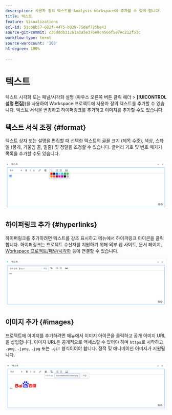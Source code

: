 ```yaml
---
description: 사용자 정의 텍스트를 Analysis Workspace에 추가할 수 있게 합니다.
title: 텍스트
feature: Visualizations
exl-id: 51cb6b57-682f-4475-b829-75def725be43
source-git-commit: c36dddb31261a3a5e37be9c4566f5e7ec212f53c
workflow-type: tm+mt
source-wordcount: '168'
ht-degree: 100%

---
```


# 텍스트

텍스트 시각화 또는 패널/시각화 설명 (마우스 오른쪽 버튼 클릭 헤더 > **[!UICONTROL 설명 편집]**)을 사용하여 Workspace 프로젝트에 사용자 정의 텍스트를 추가할 수 있습니다. 텍스트 서식을 변경하고 하이퍼링크를 추가하고 이미지를 추가할 수도 있습니다.

## 텍스트 서식 조정 {#format}

텍스트 상자 또는 설명을 편집할 때 선택한 텍스트의 글꼴 크기 (제목 수준), 색상, 스타일 (굵게, 기울임 꼴, 밑줄) 및 정렬을 조정할 수 있습니다. 글머리 기호 및 번호 매기기 목록을 추가할 수도 있습니다.

![](assets/format.png)

## 하이퍼링크 추가 {#hyperlinks}

하이퍼링크를 추가하려면 텍스트를 강조 표시하고 메뉴에서 하이퍼링크 아이콘을 클릭합니다. 하이퍼링크는 프로젝트 수신자를 지원하기 위해 외부 웹 사이트, 문서 페이지, [Workspace 프로젝트/패널/시각화](https://experienceleague.adobe.com/docs/analytics/analyze/analysis-workspace/curate-share/shareable-links.html?lang=ko-KR) 등에 연결할 수 있습니다.

![](assets/hyperlink.png)

## 이미지 추가 {#images}

프로젝트에 이미지를 추가하려면 메뉴에서 이미지 아이콘을 클릭하고 공개 이미지 URL을 삽입합니다. 이미지 URL은 공개적으로 액세스할 수 있어야 하며 `https`로 시작하고 `.png`, `.jpeg`, `.jpg` 또는 `.gif` 형식이어야 합니다. 정적 및 애니메이션 이미지가 지원됩니다.

![](assets/image.png)
